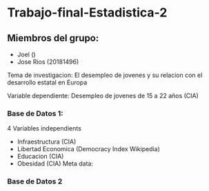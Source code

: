 # Trabajo-final-Estadistica-2

## Miembros del grupo:
 + Joel ()
 + Jose Rios (20181496)
 
Tema de investigacion: El desempleo de jovenes y su relacion con el desarrollo estatal en Europa

Variable dependiente: Desempleo de jovenes de 15 a 22 años (CIA)

### Base de Datos 1:

4 Variables independients
 + Infraestructura (CIA)
 + Libertad Economica (Democracy Index Wikipedia)
 + Educacion (CIA)
 + Obesidad (CIA)
Meta data:

### Base de Datos 2

